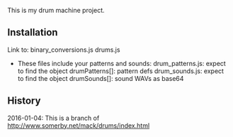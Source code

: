 This is my drum machine project.

## Installation

Link to:
binary_conversions.js
drums.js
* These files include your patterns and sounds:
drum_patterns.js: expect to find the object drumPatterns[]: pattern defs
drum_sounds.js: expect to find the object drumSounds[]: sound WAVs as base64


## History

2016-01-04: This is a branch of http://www.somerby.net/mack/drums/index.html